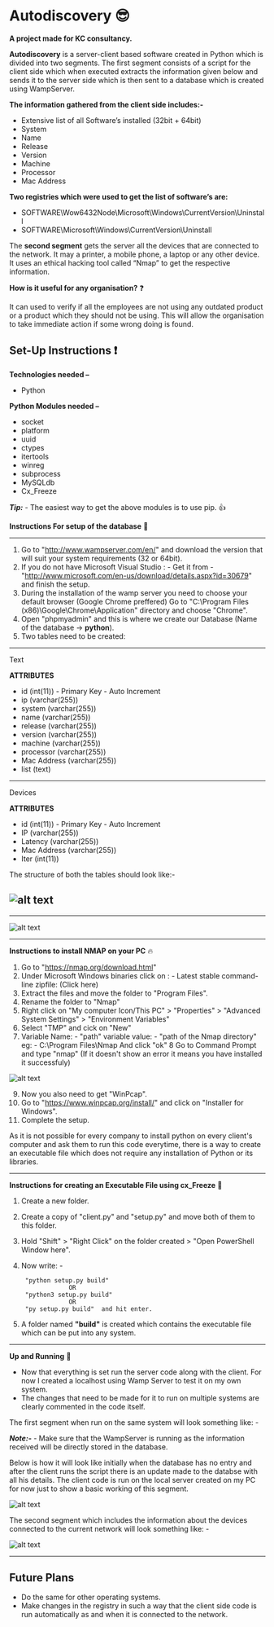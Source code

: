 # Autodiscovery :sunglasses:


**A project made for KC consultancy.**

**Autodiscovery** is a server-client based software created in Python which is divided into two segments. 
The first segment consists of a script for the client side which when executed extracts the information given below and sends it to the server side which is then sent to a database which is created using WampServer.

**The information gathered from the client side includes:-**

+ Extensive list of all Software’s installed (32bit + 64bit)
+ System
+	Name
+	Release
+	Version
+	Machine
+	Processor
+	Mac Address

**Two registries which were used to get the list of software’s are:**

+	SOFTWARE\Wow6432Node\Microsoft\Windows\CurrentVersion\Uninstall
+	SOFTWARE\Microsoft\Windows\CurrentVersion\Uninstall

The **second segment** gets the server all the devices that are connected to the network. It may a printer, a mobile phone, a laptop or any other device. It uses an ethical hacking tool called “Nmap” to get the respective information. 

**How is it useful for any organisation?** :question:

It can used to verify if all the employees are not using any outdated product or a product which they should not be using. This will allow the organisation to take immediate action if some wrong doing is found.

## Set-Up Instructions :exclamation:


**Technologies needed –**
+ Python

**Python Modules needed –**
+ socket
+ platform
+ uuid
+ ctypes
+ itertools
+ winreg
+ subprocess
+ MySQLdb
+ Cx_Freeze

**_Tip:_** - The easiest way to get the above modules is to use pip. :thumbsup:

**Instructions For setup of the database** :newspaper:

-----------------------------------------

1. Go to "http://www.wampserver.com/en/" and download the version that will suit your system requirements (32 or 64bit).
2. If you do not have Microsoft Visual Studio : - 
Get it from -  "http://www.microsoft.com/en-us/download/details.aspx?id=30679" and finish the setup.
3. During the installation of the wamp server you need to choose your default browser (Google Chrome preffered)
Go to "C:\Program Files (x86)\Google\Chrome\Application" directory and choose "Chrome".
4. Open "phpmyadmin" and this is where we create our Database (Name of the database -> **python**).
5. Two tables need to be created:

--------
Text


**ATTRIBUTES**

+ id (int(11)) - Primary Key - Auto Increment
+ ip (varchar(255))
+ system (varchar(255))
+ name (varchar(255))
+ release (varchar(255))
+ version (varchar(255))
+ machine (varchar(255))
+ processor (varchar(255))
+ Mac Address (varchar(255))
+ list (text)

--------
Devices


**ATTRIBUTES**
+ id (int(11)) - Primary Key - Auto Increment
+ IP (varchar(255))
+ Latency (varchar(255))
+ Mac Address (varchar(255))
+ Iter (int(11))

The structure of both the tables should look like:-

![alt text](https://github.com/SatyamJindal/Autodiscovery/blob/master/Images/table_devices.PNG "Devices")
-------------
-------------

![alt text](https://github.com/SatyamJindal/Autodiscovery/blob/master/Images/table_text.PNG "Text")

-----------------------------------------

**Instructions to install NMAP on your PC** :fire:


1. Go to "https://nmap.org/download.html"
2. Under Microsoft Windows binaries click on : - 
Latest stable command-line zipfile: (Click here)
3. Extract the files and move the folder to "Program Files".
4. Rename the folder to "Nmap"
5. Right click on "My computer Icon/This PC" > "Properties" > "Advanced System Settings" > "Environment Variables"
6. Select "TMP" and cick on "New"
7. Variable Name: - "path"
    variable value: - "path of the Nmap directory"
                       eg: - C:\Program Files\Nmap
    And click "ok"
8 Go to Command Prompt and type "nmap"
(If it doesn't show an error it means you have installed it successfuly)

![alt text](https://github.com/SatyamJindal/Autodiscovery/blob/master/Images/Nmap.gif "Namp")

9. Now you also need to get "WinPcap".
10. Go to "https://www.winpcap.org/install/" and click on "Installer for Windows".
11. Complete the setup.

As it is not possible for every company to install python on every client's computer and ask them to run this code everytime, there is a way to create an executable file which does not require any installation of Python or its libraries.

-------------------------------------------------------------

**Instructions for creating an Executable File using cx_Freeze** :file_folder:

1. Create a new folder.
2. Create a copy of "client.py" and "setup.py" and move both of them to this folder.
3. Hold "Shift" > "Right Click" on the folder created > "Open PowerShell Window here".
4. Now write: - 

        "python setup.py build"
                    OR
        "python3 setup.py build"
	                OR
        "py setup.py build"  and hit enter.
5. A folder named **"build"** is created which contains the executable file which can be put into any system.

------------------
**Up and Running** :runner:

+ Now that everything is set run the server code along with the client. For now I created a localhost using Wamp Server to test it on my own system.
+ The changes that need to be made for it to run on multiple systems are clearly commented in the code itself.

The first segment when run on the same system will look something like: - 

**_Note:-_** - Make sure that the WampServer is running as the information received will be directly stored in the database.

Below is how it will look like initially when the database has no entry and after the client runs the script there is an update made to the databse with all his details. The client code is run on the local server created on my PC for now just to show a basic working of this segment.

![alt text](https://github.com/SatyamJindal/Autodiscovery/blob/master/Images/Server.gif "Implementation")


The second segment which includes the information about the devices connected to the current network will look something like: - 

![alt text](https://github.com/SatyamJindal/Autodiscovery/blob/master/Images/Network.gif "Network Devices")


------------
## Future Plans
+ Do the same for other operating systems.
+ Make changes in the registry in such a way that the client side code is run automatically as and when it is connected to the network.













